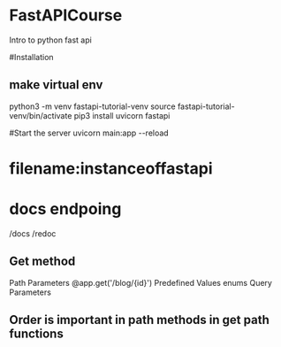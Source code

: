 # FastAPICourse
Intro to python fast api

#Installation 
## make virtual env
python3 -m venv fastapi-tutorial-venv
source fastapi-tutorial-venv/bin/activate
pip3 install uvicorn fastapi

#Start the server
uvicorn main:app --reload 
# filename:instanceoffastapi

# docs endpoing
/docs
/redoc

## Get method
Path Parameters
@app.get('/blog/{id}')
Predefined Values
enums
Query Parameters

## Order is important in path methods in get path functions